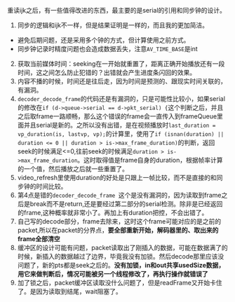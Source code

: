 重读ijk之后，有一些值得改进的东西，最主要的是serial的引用和同步钟的设计。

1. 同步的逻辑和ijk不一样，但是结果证明是一样的，而且我的更加简洁。
 * 避免后期问题，还是采用多个钟的方式，但计算使用之前方式。
 * 同步钟记录时精度问题也会造成数据丢失，注意`AV_TIME_BASE`是int

2. 获取当前媒体时间：seeking在一开始就重置了，距离正确开始播放还有一段时间，这之间怎么防止犯错的？出错就会产生进度条闪回的效果。
3. 内容不播的时候，时间还是往后走，因为时间是预测的、跟现实时间关联的，有漏洞。
4. `decoder_decode_frame`的代码还是有漏洞的，只是可能性比较小，如果serial的修改在`if (d->queue->serial == d->pkt_serial) {`这个判断之后，并且之后取frame一路顺畅，那么这个错误的frame会一直传入到frameQueue里面并且serial是新的。之所以没有出错，是在视频播放时`last_duration = vp_duration(is, lastvp, vp);`的计算里，使用了`if (isnan(duration) || duration <= 0 || duration > is->max_frame_duration)`的判断，返回seek的时候满足<=0,往前seek的时候满足`duration > is->max_frame_duration`。这时取得值是frame自身的duration，根据帧率计算的一个值，然后播放之后就一些重置了。
5. video_refresh里使用duration的好处是只跟上一帧比较，而不是直接的和同步钟的时间比较。
6. 第4点是错的`decoder_decode_frame `这个是没有漏洞的，因为读取到frame之后是break而不是return,还是要经过第二部分的serial检测。除非是已经返回的frame,这种概率就非常小了。再加上有duration把控，不会出错了。
7. 自己写的decode部分，frame去除来，这时这个frame可能对应的是之前的packet,所以在packet的分界点，**要全部重新开始，解码器里的、取出来的frame全部清空**
8. 缓冲区的设计可能有问题，packet读取出了刚插入的数据，可能在数据满了的时候，新插入的数据越过了边界，毕竟我没有加锁。然后decode那里应该没问题了，新的pts都是seek之后的。**没有加锁，in和out共享usedSize数据，用它来做判断后，情况可能被另一个线程修改了，再执行操作就错误了**
9. 加了锁之后，packet缓冲区读取没什么问题了，但是readFrame又开始卡住了。是因为读取到结尾，wait阻塞了。